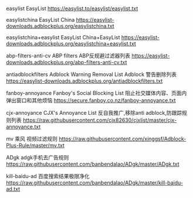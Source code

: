 easylist
EasyList
https://easylist.to/easylist/easylist.txt

easylistchina
EasyList China
https://easylist-downloads.adblockplus.org/easylistchina.txt

easylistchina+easylist
EasyList China+EasyList
https://easylist-downloads.adblockplus.org/easylistchina+easylist.txt

abp-filters-anti-cv
ABP filters
ABP反规避过滤器列表
https://easylist-downloads.adblockplus.org/abp-filters-anti-cv.txt

antiadblockfilters
Adblock Warning Removal List
Adblock 警告删除列表
https://easylist-downloads.adblockplus.org/antiadblockfilters.txt

fanboy-annoyance
Fanboy's Social Blocking List
阻止社交媒体内容、页面内弹出窗口和其他烦恼
https://secure.fanboy.co.nz/fanboy-annoyance.txt

cjx-annoyance
CJX's Annoyance List
反自我推广,移除anti adblock,防跟踪规则列表
https://raw.githubusercontent.com/cjx82630/cjxlist/master/cjx-annoyance.txt

mv
乘风 视频过滤规则
https://raw.githubusercontent.com/xinggsf/Adblock-Plus-Rule/master/mv.txt

ADgk
adgk手机去广告规则
https://raw.githubusercontent.com/banbendalao/ADgk/master/ADgk.txt

kill-baidu-ad
百度搜索结果极限净化
https://raw.githubusercontent.com/banbendalao/ADgk/master/kill-baidu-ad.txt
